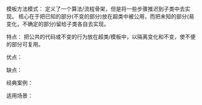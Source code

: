 模板方法模式：
    定义了一个算法/流程骨架，但是将一些步骤推迟到子类中去实现。
    核心在于把已知的部分(不变的部分)放在超类中被公用，而把未知的部分(易变化，不确定的部分)留给子类各自去实现。

特点：
    把公共的代码或不变的行为放在超类/模板中，以隔离变化和不变，使不便的部分可复用。

优点：
    

缺点：
    

经典案例：
    

适用场景：
    